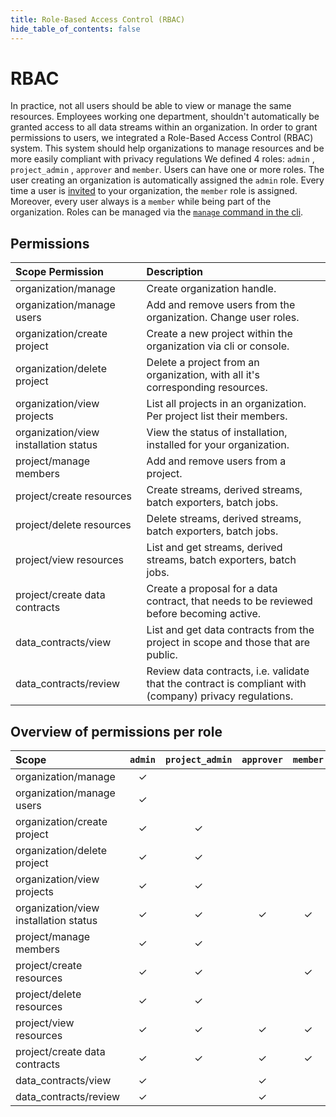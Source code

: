 ```yaml
---
title: Role-Based Access Control (RBAC)
hide_table_of_contents: false
---
```


# RBAC

In practice, not all users should be able to view or manage the same resources.
Employees working one department, shouldn't automatically be granted access to all data streams within an organization.
In order to grant permissions to users, we integrated a Role-Based Access Control (RBAC) system.
This system should help organizations to manage resources and be more easily compliant with privacy regulations
We defined 4 roles: `admin` , `project_admin` , `approver` and `member`.
Users can have one or more roles.
The user creating an organization is automatically assigned the `admin` role.
Every time a user is [invited](/cli-reference/strm/invite/users.md) to your organization, the `member` role is assigned.
Moreover, every user always is a `member` while being part of the organization.
Roles can be managed via the [`manage` command in the cli](/cli-reference/strm/manage/user-roles.md).

## Permissions

| Scope        Permission               | Description                                                                                             |
|:--------------------------------------|:--------------------------------------------------------------------------------------------------------|
| organization/manage                   | Create organization handle.                                                                             |
| organization/manage users             | Add and remove users from the organization. Change user roles.                                          |
| organization/create project           | Create a new project within the organization via cli or console.                                        |
| organization/delete project           | Delete a project from an organization, with all it's corresponding resources.                           |
| organization/view projects            | List all projects in an organization. Per project list their members.                                   | 
| organization/view installation status | View the status of installation, installed for your organization.                                       |
| project/manage members                | Add and remove users from a project.                                                                    |
| project/create resources              | Create streams, derived streams, batch exporters, batch jobs.                                           |
| project/delete resources              | Delete streams, derived streams, batch exporters, batch jobs.                                           |
| project/view resources                | List and get streams, derived streams, batch exporters, batch jobs.                                     |
| project/create data contracts         | Create a proposal for a data contract, that needs to be reviewed before becoming active.                |
| data_contracts/view                   | List and get data contracts from the project in scope and those that are public.                        |
| data_contracts/review                 | Review data contracts, i.e. validate that the contract is compliant with (company) privacy regulations. |

## Overview of permissions per role

| Scope                                 | `admin` | `project_admin` | `approver` | `member` |
|:--------------------------------------|:-------:|:---------------:|:----------:|:--------:|
| organization/manage                   | &check; |                 |            |          |
| organization/manage users             | &check; |                 |            |          | 
| organization/create project           | &check; |     &check;     |            |          | 
| organization/delete project           | &check; |     &check;     |            |          | 
| organization/view projects            | &check; |     &check;     |            |          | 
| organization/view installation status | &check; |     &check;     |  &check;   | &check;  | 
| project/manage members                | &check; |     &check;     |            |          | 
| project/create resources              | &check; |     &check;     |            | &check;  | 
| project/delete resources              | &check; |     &check;     |            |          | 
| project/view resources                | &check; |     &check;     |  &check;   | &check;  | 
| project/create data contracts         | &check; |     &check;     |  &check;   | &check;  | 
| data_contracts/view                   | &check; |                 |  &check;   |          | 
| data_contracts/review                 | &check; |                 |  &check;   |          | 
